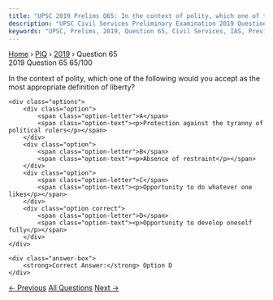 ```yaml
---
title: "UPSC 2019 Prelims Q65: In the context of polity, which one of the following would y..."
description: "UPSC Civil Services Preliminary Examination 2019 Question 65 with options and answer"
keywords: "UPSC, Prelims, 2019, Question 65, Civil Services, IAS, Previous Year Questions"
---
```


<nav class="breadcrumb">
    <a href="../../">Home</a>
    <span>›</span>
    <a href="../">PIQ</a>
    <span>›</span>
    <a href="./">2019</a>
    <span>›</span>
    <span>Question 65</span>
</nav>

<div class="question-header">
    <div class="question-meta">
        <span class="year-badge">2019</span>
        <span class="question-number">Question 65</span>
        <span class="progress">65/100</span>
    </div>
    <div class="progress-bar">
        <div class="progress-fill" style="width: 65.0%"></div>
    </div>
</div>

<div class="question-content">
    <div class="question-text">
        <p>In the context of polity, which one of the following would you accept as the<br />
most appropriate definition of liberty?</p>
    </div>
    
    <div class="options">
        <div class="option">
            <span class="option-letter">A</span>
            <span class="option-text"><p>Protection against the tyranny of political rulers</p></span>
        </div>
        <div class="option">
            <span class="option-letter">B</span>
            <span class="option-text"><p>Absence of restraint</p></span>
        </div>
        <div class="option">
            <span class="option-letter">C</span>
            <span class="option-text"><p>Opportunity to do whatever one likes</p></span>
        </div>
        <div class="option correct">
            <span class="option-letter">D</span>
            <span class="option-text"><p>Opportunity to develop oneself fully</p></span>
        </div>
    </div>

    <div class="answer-box">
        <strong>Correct Answer:</strong> Option D
    </div>
</div>

<div class="question-nav">
    <a href="../q064-among-the-agricultural-commodities-imported-by-ind/" class="nav-btn prev">← Previous</a>
    <a href="../" class="nav-btn center">All Questions</a>
    <a href="../q066-which-one-of-the-following-is-not-the-most-likely/" class="nav-btn next">Next →</a>
</div>
